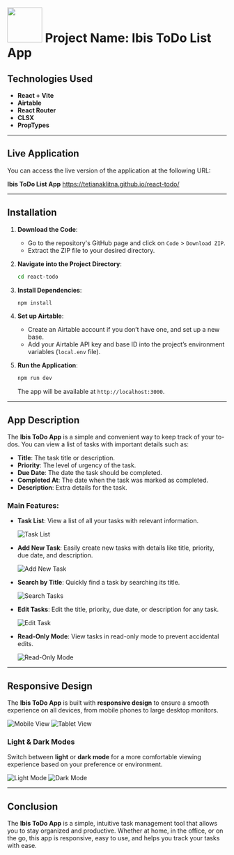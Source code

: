 # <img src="https://github.com/TetianaKlitna/react-todo/blob/main/src/assets/header-img.svg" width="80" height="80" /> **Project Name: Ibis ToDo List App**

## **Technologies Used**
- **React + Vite**
- **Airtable**
- **React Router**
- **CLSX**
- **PropTypes**

---

## **Live Application**

You can access the live version of the application at the following URL:

**Ibis ToDo List App** https://tetianaklitna.github.io/react-todo/

---

## **Installation**

1. **Download the Code**:
    - Go to the repository's GitHub page and click on `Code` > `Download ZIP`.
    - Extract the ZIP file to your desired directory.

2. **Navigate into the Project Directory**:
    ```bash
    cd react-todo
    ```

3. **Install Dependencies**:
    ```bash
    npm install
    ```

4. **Set up Airtable**:
    - Create an Airtable account if you don’t have one, and set up a new base.
    - Add your Airtable API key and base ID into the project’s environment variables (`local.env` file).

5. **Run the Application**:
    ```bash
    npm run dev
    ```

    The app will be available at `http://localhost:3000`.

---

## **App Description**

The **Ibis ToDo App** is a simple and convenient way to keep track of your to-dos. You can view a list of tasks with important details such as:

- **Title**: The task title or description.
- **Priority**: The level of urgency of the task.
- **Due Date**: The date the task should be completed.
- **Completed At**: The date when the task was marked as completed.
- **Description**: Extra details for the task.

### Main Features:
- **Task List**: View a list of all your tasks with relevant information.
  
  ![Task List](https://github.com/TetianaKlitna/images/blob/2679c8f9c88bb18c67815616600bf8fc9302bf9c/react-todo/img_1.jpg)

- **Add New Task**: Easily create new tasks with details like title, priority, due date, and description.

  ![Add New Task](https://github.com/TetianaKlitna/images/blob/2679c8f9c88bb18c67815616600bf8fc9302bf9c/react-todo/img_2.jpg)

- **Search by Title**: Quickly find a task by searching its title.

  ![Search Tasks](https://github.com/TetianaKlitna/images/blob/2679c8f9c88bb18c67815616600bf8fc9302bf9c/react-todo/img_3.jpg)

- **Edit Tasks**: Edit the title, priority, due date, or description for any task.

  ![Edit Task](https://github.com/TetianaKlitna/images/blob/2679c8f9c88bb18c67815616600bf8fc9302bf9c/react-todo/img_4.jpg)

- **Read-Only Mode**: View tasks in read-only mode to prevent accidental edits.

  ![Read-Only Mode](https://github.com/TetianaKlitna/images/blob/2679c8f9c88bb18c67815616600bf8fc9302bf9c/react-todo/img_5.jpg)

---

## **Responsive Design**

The **Ibis ToDo App** is built with **responsive design** to ensure a smooth experience on all devices, from mobile phones to large desktop monitors.

![Mobile View](https://github.com/TetianaKlitna/images/blob/2679c8f9c88bb18c67815616600bf8fc9302bf9c/react-todo/img_6.jpg)
![Tablet View](https://github.com/TetianaKlitna/images/blob/2679c8f9c88bb18c67815616600bf8fc9302bf9c/react-todo/img_7.jpg)

### **Light & Dark Modes**
Switch between **light** or **dark mode** for a more comfortable viewing experience based on your preference or environment.

![Light Mode](https://github.com/TetianaKlitna/images/blob/2679c8f9c88bb18c67815616600bf8fc9302bf9c/react-todo/img_1.jpg)
![Dark Mode](https://github.com/TetianaKlitna/images/blob/2679c8f9c88bb18c67815616600bf8fc9302bf9c/react-todo/img_8.jpg)


---

## Conclusion

The **Ibis ToDo App** is a simple, intuitive task management tool that allows you to stay organized and productive. Whether at home, in the office, or on the go, this app is responsive, easy to use, and helps you track your tasks with ease.
